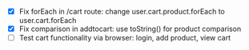 - [x] Fix forEach in /cart route: change user.cart.product.forEach to user.cart.forEach
- [x] Fix comparison in addtocart: use toString() for product comparison
- [ ] Test cart functionality via browser: login, add product, view cart
